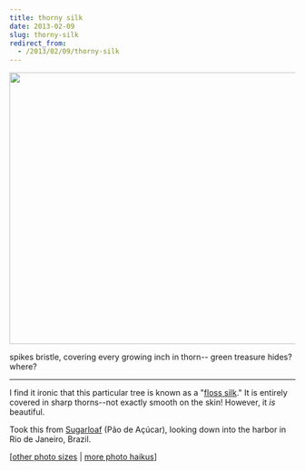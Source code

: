 ```yaml
---
title: thorny silk
date: 2013-02-09
slug: thorny-silk
redirect_from:
  - /2013/02/09/thorny-silk
---
```


<a href="http://www.flickr.com/photos/daniel_hardman/1414044050/sizes/l"><img class="alignnone" alt="" src="http://farm2.staticflickr.com/1159/1414044050_b826bc4240_z.jpg" width="640" height="479" /></a>
<p class="haiku">spikes bristle, covering
every growing inch in thorn--
green treasure hides? where?</p>

<hr />

I find it ironic that this particular tree is known as a "<a href="http://en.wikipedia.org/wiki/Floss_silk_tree" target="_blank">floss silk</a>." It is entirely covered in sharp thorns--not exactly smooth on the skin! However, it <em>is</em> beautiful.

Took this from <a href="http://en.wikipedia.org/wiki/Sugarloaf_Mountain_(Brazil)" target="_blank">Sugarloaf</a> (Pão de Açúcar), looking down into the harbor in Rio de Janeiro, Brazil.

[<a href="http://www.flickr.com/photos/daniel_hardman/1414044050/sizes/l" target="_blank">other photo sizes</a> | <a href="http://sivanea.com/category/photos/">more photo haikus</a>]